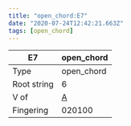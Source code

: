 ```yaml
---
title: "open_chord:E7"
date: "2020-07-24T12:42:21.663Z"
tags: [open_chord]
---
```


|E7|open_chord|
|---|---|
|Type|open_chord|
|Root string|6|
|V of|[A](../open_chord-a)|
|Fingering|020100|

